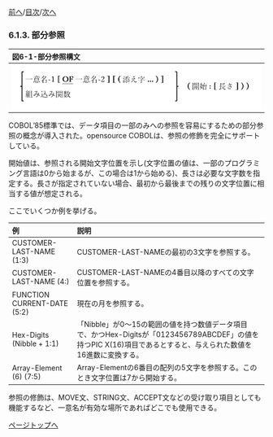 <!--navi start1-->
[前へ](6-1-2.md)/[目次](https://opensourcecobol.github.io/markdown/TOC.html)/[次へ](6-1-4-1.md)
<!--navi end1-->
### 6.1.3. 部分参照

|図6-1-部分参照構文|
|:--|
|![alt text](Image/6-1.png)|

COBOL’85標準では、データ項目の一部のみへの参照を容易にするための部分参照の概念が導入された。opensource COBOLは、参照の修飾を完全にサポートしている。

開始値は、参照される開始文字位置を示し(文字位置の値は、一部のプログラミング言語は0から始まるが、この場合は1から始める)、長さは必要な文字数を指定する。長さが指定されていない場合、最初から最後までの残りの文字位置に相当する値が想定される。

ここでいくつか例を挙げる。

| 例 | 説明 |
| :--- | :--- |
| CUSTOMER-LAST-NAME (1:3) | CUSTOMER-LAST-NAMEの最初の3文字を参照する。 |
| CUSTOMER-LAST-NAME (4:) | CUSTOMER-LAST-NAMEの4番目以降のすべての文字位置を参照する。 |
| FUNCTION CURRENT-DATE (5:2) | 現在の月を参照する。<!--(詳細については6-13ページの「CURRENT-DATE組み込み関数」で説明する)--> |
| Hex-Digits (Nibble + 1:1) | 「Nibble」が0～15の範囲の値を持つ数値データ項目で、かつHex-Digitsが「0123456789ABCDEF」の値を持つPIC X(16)項目であるとすると、与えられた数値を16進数に変換する。 |
| Array-Element (6) (7:5) | Array-Elementの6番目の配列の5文字を参照する。このとき文字位置は7から開始する。 |


参照の修飾は、MOVE文、STRING文、ACCEPT文などの受け取り項目としても機能するなど、一意名が有効な場所であればどこでも使用できる。

<!--navi start2-->

[ページトップへ](6-1-3.md)
<!--navi end2-->
